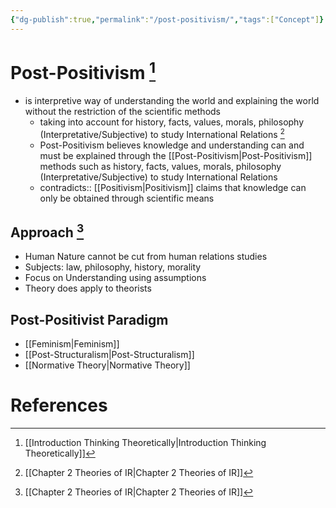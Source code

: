 ```yaml
---
{"dg-publish":true,"permalink":"/post-positivism/","tags":["Concept"]}
---
```


# Post-Positivism [^1]

- is interpretive way of understanding the world and explaining the world without the restriction of the scientific methods
    - taking into account for history, facts, values, morals, philosophy (Interpretative/Subjective) to study International Relations [^2]
    - Post-Positivism believes knowledge and understanding can and must be explained through the [[Post-Positivism\|Post-Positivism]] methods such as history, facts, values, morals, philosophy (Interpretative/Subjective) to study International Relations
    - contradicts:: [[Positivism\|Positivism]] claims that knowledge can only be obtained through scientific means

## **Approach [^2]**

- Human Nature cannot be cut from human relations studies
- Subjects: law, philosophy, history, morality
- Focus on Understanding using assumptions
- Theory does apply to theorists

## Post-Positivist Paradigm

- [[Feminism\|Feminism]]
- [[Post-Structuralism\|Post-Structuralism]]
- [[Normative Theory\|Normative Theory]]

# References

[^1]: [[Introduction Thinking Theoretically\|Introduction Thinking Theoretically]] 

[^2]: [[Chapter 2 Theories of IR\|Chapter 2 Theories of IR]]